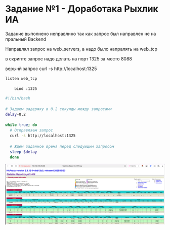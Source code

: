 # **Задание №1 - Доработака Рыхлик ИА**
Задание выполнено неправлино так как запрос был направлен не на пральный Backend

Направлял запрос на web_servers, а надо было напралять на web_tcp

в скрипте запрос надо делать на порт 1325 за место 8088

верынй запрос
curl -s http://localhost:1325  

```
listen web_tcp

	bind :1325
```

```bash
#!/bin/bash  
  
# Задаем задержку в 0.2 секунды между запросами  
delay=0.2  
  
while true; do  
  # Отправляем запрос  
  curl -s http://localhost:1325  
    
  # Ждем заданное время перед следующим запросом  
  sleep $delay 
  done
```

![6_stat](https://github.com/ilaryhlik17854-stack/HW_Otkazoustoychivost/blob/main/2%20-%20Clustering%20and%20load%20balancing/img/6_stat.png?raw=true)